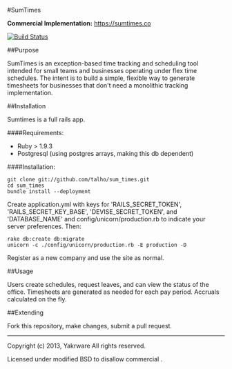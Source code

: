 #SumTimes

**Commercial Implementation:** https://sumtimes.co

[![Build Status](https://travis-ci.org/Yakrware/sum_times.png)](https://travis-ci.org/Yakrware/sum_times)

##Purpose

SumTimes is an exception-based time tracking and scheduling tool intended for small teams and businesses operating under
flex time schedules. The intent is to build a simple, flexible way to generate timesheets for businesses that don't need
a monolithic tracking implementation.

##Installation

Sumtimes is a full rails app.

####Requirements:
* Ruby > 1.9.3
* Postgresql (using postgres arrays, making this db dependent)

####Installation:

    git clone git://github.com/talho/sum_times.git
    cd sum_times
    bundle install --deployment

Create application.yml with keys for 'RAILS_SECRET_TOKEN', 'RAILS_SECRET_KEY_BASE', 'DEVISE_SECRET_TOKEN', and 'DATABASE_NAME'
and config/unicorn/production.rb to indicate your server preferences. Then:

    rake db:create db:migrate
    unicorn -c ./config/unicorn/production.rb -E production -D

Register as a new company and use the site as normal.

##Usage

Users create schedules, request leaves, and can view the status of the office. Timesheets are generated as needed for each
pay period. Accruals calculated on the fly.

##Extending

Fork this repository, make changes, submit a pull request.

---

Copyright (c) 2013, Yakrware
All rights reserved.

Licensed under modified BSD to disallow commercial .
